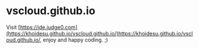# vscloud.github.io
Visit [https://ide.judge0.com](https://khoidesu.github.io/vscloud.github.io/)https://khoidesu.github.io/vscloud.github.io/, enjoy and happy coding. ;)
